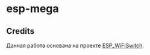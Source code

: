 # esp-mega

## Credits

Данная работа основана на проекте [ESP_WiFiSwitch](https://github.com/biohazardxxx/ESP_WiFiSwitch).
